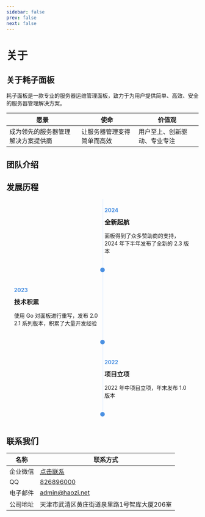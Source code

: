 ```yaml
---
sidebar: false
prev: false
next: false
---
```


<script setup>
import { VPTeamMembers } from 'vitepress/theme'

const members = [
  {
    avatar: 'https://weavatar.com/avatar/18e77debb1bc0000c0b50757b8f1bebb2c3e4df3d494124f776c15dbc1ebe8a5',
    name: '耗子',
    desc: '创始人 & CEO',
    links: [
      { icon: 'github', link: 'https://github.com/devhaozi' },
      { icon: 'bilibili', link: 'https://space.bilibili.com/8067' }
    ]
  },
  {
    avatar: 'https://weavatar.com/avatar/f6b23deadaa481f0b3ea75ad94f246881ed2326117efebad6f2799ea165779b9',
    name: '靓仔',
    desc: '技术负责人',
    links: [
      { icon: 'github', link: 'https://github.com/205125' }
    ]
  },
]
</script>

# 关于

## 关于耗子面板

耗子面板是一款专业的服务器运维管理面板，致力于为用户提供简单、高效、安全的服务器管理解决方案。

| 愿景                | 使命            | 价值观            |
|-------------------|---------------|----------------|
| 成为领先的服务器管理解决方案提供商 | 让服务器管理变得简单而高效 | 用户至上、创新驱动、专业专注 |

## 团队介绍

<VPTeamMembers size="small" :members="members" />

## 发展历程

<style>
  .about-timeline {
    max-width: 800px;
    margin: 0 auto 60px;
    position: relative;
  }
  .about-timeline::before {
    content: '';
    position: absolute;
    width: 2px;
    background: #e7f1ff;
    top: 0;
    bottom: 0;
    left: 50%;
  }
  .about-timeline-item {
    margin-bottom: 30px;
    position: relative;
  }
  .about-timeline-content {
    padding: 20px;
    border-radius: 8px;
    width: 45%;
    position: relative;
  }
  .about-timeline-dot {
    width: 12px;
    height: 12px;
    background: #4a90e2;
    border-radius: 50%;
    position: absolute;
    left: 50%;
    transform: translateX(-50%);
  }
  .about-year {
    color: #4a90e2;
    font-weight: bold;
    margin-bottom: 10px;
  }
  .about-h3 {
    margin: 0!important;
  }
</style>

<div class="about-timeline">
  <div class="about-timeline-item">
    <div class="about-timeline-content" style="margin-left: auto;">
      <div class="about-year">2024</div>
      <h3 class="about-h3">全新起航</h3>
      <p>面板得到了众多赞助商的支持，2024 年下半年发布了全新的 2.3 版本</p>
    </div>
    <div class="about-timeline-dot"></div>
  </div>

  <div class="about-timeline-item">
    <div class="about-timeline-content">
      <div class="about-year">2023</div>
      <h3 class="about-h3">技术积累</h3>
      <p>使用 Go 对面板进行重写，发布 2.0 2.1 系列版本，积累了大量开发经验</p>
    </div>
    <div class="about-timeline-dot"></div>
  </div>

  <div class="about-timeline-item">
    <div class="about-timeline-content" style="margin-left: auto;">
      <div class="about-year">2022</div>
      <h3 class="about-h3">项目立项</h3>
      <p>2022 年中项目立项，年末发布 1.0 版本</p>
    </div>
    <div class="about-timeline-dot"></div>
  </div>
</div>

## 联系我们

| 名称   | 联系方式                                                                     |
|------|--------------------------------------------------------------------------|
| 企业微信 | [点击联系](https://work.weixin.qq.com/kfid/kfc20ea8e38b5a4e73a)              |
| QQ   | [826896000](https://wpa.qq.com/msgrd?v=3&uin=826896000&site=qq&menu=yes) |
| 电子邮件 | [admin@haozi.net](mailto:admin@haozi.net)                                |
| 公司地址 | 天津市武清区黄庄街道泉里路1号智库大厦206室                                                  |
